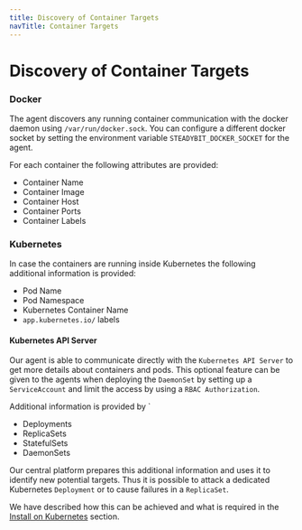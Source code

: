 ```yaml
---
title: Discovery of Container Targets
navTitle: Container Targets
---
```


# Discovery of Container Targets

### Docker

The agent discovers any running container communication with the docker daemon using `/var/run/docker.sock`. You can configure a different docker socket by setting the environment variable `STEADYBIT_DOCKER_SOCKET` for the agent.

For each container the following attributes are provided:

* Container Name
* Container Image
* Container Host
* Container Ports
* Container Labels

### Kubernetes

In case the containers are running inside Kubernetes the following additional information is provided:

* Pod Name
* Pod Namespace
* Kubernetes Container Name
* `app.kubernetes.io/` labels

#### Kubernetes API Server

Our agent is able to communicate directly with the `Kubernetes API Server` to get more details about containers and pods. This optional feature can be given to the agents when deploying the `DaemonSet` by setting up a `ServiceAccount` and limit the access by using a `RBAC Authorization`.

Additional information is provided by \`

* Deployments
* ReplicaSets
* StatefulSets
* DaemonSets

Our central platform prepares this additional information and uses it to identify new potential targets. Thus it is possible to attack a dedicated Kubernetes `Deployment` or to cause failures in a `ReplicaSet`.

We have described how this can be achieved and what is required in the [Install on Kubernetes](../../content/install-configure/30-install-agents/20-kubernetes/) section.
